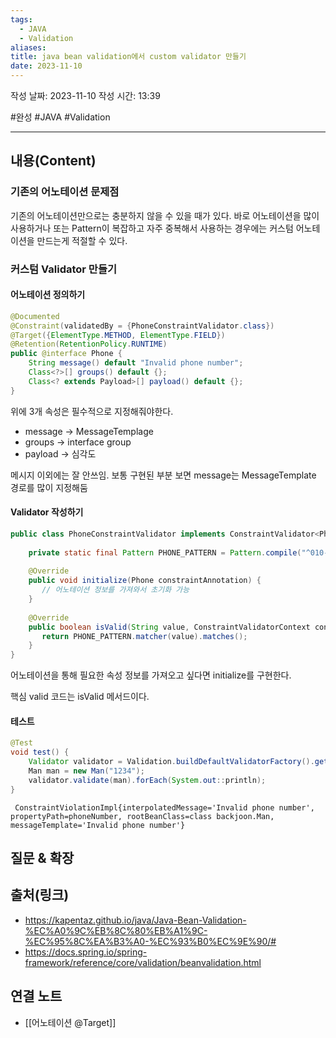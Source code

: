 ```yaml
---
tags:
  - JAVA
  - Validation
aliases: 
title: java bean validation에서 custom validator 만들기
date: 2023-11-10
---
```

작성 날짜: 2023-11-10
작성 시간: 13:39

#완성 #JAVA #Validation 

----
## 내용(Content)

### 기존의 어노테이션 문제점

기존의 어노테이션만으로는 충분하지 않을 수 있을 때가 있다. 바로 어노테이션을 많이 사용하거나 또는 Pattern이 복잡하고 자주 중복해서 사용하는 경우에는 커스텀 어노테이션을 만드는게 적절할 수 있다.



### 커스텀 Validator 만들기

#### 어노테이션 정의하기

```java
@Documented  
@Constraint(validatedBy = {PhoneConstraintValidator.class})  
@Target({ElementType.METHOD, ElementType.FIELD})  
@Retention(RetentionPolicy.RUNTIME)  
public @interface Phone {  
    String message() default "Invalid phone number";  
    Class<?>[] groups() default {};  
    Class<? extends Payload>[] payload() default {};  
}
```

위에 3개 속성은 필수적으로 지정해줘야한다.

- message -> MessageTemplage
- groups -> interface group
- payload -> 심각도

메시지 이외에는 잘 안쓰임. 보통 구현된 부분 보면 message는 MessageTemplate 경로를 많이 지정해둠

#### Validator 작성하기

```java
public class PhoneConstraintValidator implements ConstraintValidator<Phone, String> {  
  
    private static final Pattern PHONE_PATTERN = Pattern.compile("^010-(\\d{4})-(\\d{4})$");  
  
    @Override  
    public void initialize(Phone constraintAnnotation) {  
       // 어노테이션 정보를 가져와서 초기화 가능  
    }  
  
    @Override  
    public boolean isValid(String value, ConstraintValidatorContext context) {  
       return PHONE_PATTERN.matcher(value).matches();  
    }  
}
```

어노테이션을 통해 필요한 속성 정보를 가져오고 싶다면 initialize를 구현한다.

핵심 valid 코드는 isValid 메서드이다.

#### 테스트

```java
@Test  
void test() {  
    Validator validator = Validation.buildDefaultValidatorFactory().getValidator();  
    Man man = new Man("1234");  
    validator.validate(man).forEach(System.out::println);  
}
```


```text
 ConstraintViolationImpl{interpolatedMessage='Invalid phone number', propertyPath=phoneNumber, rootBeanClass=class backjoon.Man, messageTemplate='Invalid phone number'}
```


## 질문 & 확장


## 출처(링크)
- https://kapentaz.github.io/java/Java-Bean-Validation-%EC%A0%9C%EB%8C%80%EB%A1%9C-%EC%95%8C%EA%B3%A0-%EC%93%B0%EC%9E%90/#
- https://docs.spring.io/spring-framework/reference/core/validation/beanvalidation.html


## 연결 노트
- [[어노테이션 @Target]]









